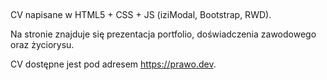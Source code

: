 ##
CV napisane w  HTML5 + CSS + JS (iziModal, Bootstrap, RWD).

Na stronie znajduje się prezentacja portfolio, doświadczenia zawodowego oraz życiorysu. 

CV dostępne jest pod adresem https://prawo.dev.

